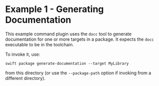 # Example 1 - Generating Documentation

This example command plugin uses the `docc` tool to generate documentation for one or more targets in a package. It expects the `docc` executable to be in the toolchain.

To invoke it, use:

```shell
swift package generate-documentation --target MyLibrary
```

from this directory (or use the `--package-path` option if invoking from a different directory).
